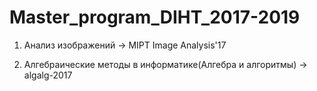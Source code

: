 # Master_program_DIHT_2017-2019

1) Анализ изображений -> MIPT Image Analysis'17

2) Алгебраические методы в информатике(Алгебра и алгоритмы) -> algalg-2017
